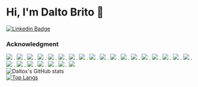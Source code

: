 # Hi, I'm Dalto Brito 👋
[![Linkedin Badge](https://img.shields.io/badge/-Dalto-blue?style=flat&logo=Linkedin&logoColor=white&link=https://www.linkedin.com/in/dalto-brito/)](https://www.linkedin.com/in/dalto-brito/)
<br/>
### Acknowledgment
<img src="https://img.shields.io/badge/HTML-239120?style=for-the-badge&logo=html5&logoColor=white"/> . <img src="https://img.shields.io/badge/HTML5-E34F26?style=for-the-badge&logo=html5&logoColor=white"/> . <img src="https://img.shields.io/badge/JavaScript-F7DF1E?style=for-the-badge&logo=javascript&logoColor=black"/> . <img src="https://img.shields.io/badge/Java-ED8B00?style=for-the-badge&logo=java&logoColor=white"/> . <img src="https://img.shields.io/badge/PHP-777BB4?style=for-the-badge&logo=php&logoColor=white"/> . <img src="https://img.shields.io/badge/Perl-39457E?style=for-the-badge&logo=perl&logoColor=white"/> . <img src="https://img.shields.io/badge/MySQL-00000F?style=for-the-badge&logo=mysql&logoColor=white"/> . <img src="https://img.shields.io/badge/Microsoft%20SQL%20Sever-CC2927?style=for-the-badge&logo=microsoft%20sql%20server&logoColor=white"/> . <img src="https://img.shields.io/badge/MariaDB-003545?style=for-the-badge&logo=mariadb&logoColor=white"/> . <img src="https://img.shields.io/badge/Node.js-339933?style=for-the-badge&logo=nodedotjs&logoColor=white"/> . <img src="https://img.shields.io/badge/React-20232A?style=for-the-badge&logo=react&logoColor=61DAFB"/> . <img src="https://img.shields.io/badge/Docker-2CA5E0?style=for-the-badge&logo=docker&logoColor=white"/> . <img src="https://img.shields.io/badge/kubernetes-326ce5.svg?&style=for-the-badge&logo=kubernetes&logoColor=white"/> . <img src="https://img.shields.io/badge/Git-F05032?style=for-the-badge&logo=git&logoColor=white"/> . <img src="https://img.shields.io/badge/Insomnia-5849be?style=for-the-badge&logo=Insomnia&logoColor=white"/> . <img src="https://img.shields.io/badge/PowerShell-5391FE?style=for-the-badge&logo=PowerShell&logoColor=white"/> . <img src="https://img.shields.io/badge/Amazon AWS-{232F3E}?style=for-the-badge&logo=amazonaws&logoColor=white"/> . <img src="https://img.shields.io/badge/microsoft%20azure-0089D6?style=for-the-badge&logo=microsoft-azure&logoColor=white"/> . <img src="https://img.shields.io/badge/Windows-0078D6?style=for-the-badge&logo=windows&logoColor=white"/> . <img src="https://img.shields.io/badge/Linux-FCC624?style=for-the-badge&logo=linux&logoColor=black"/> . <img src="https://img.shields.io/badge/Ubuntu-E95420?style=for-the-badge&logo=ubuntu&logoColor=white"/> . <img src="https://img.shields.io/badge/Visual_Studio_Code-0078D4?style=for-the-badge&logo=visual%20studio%20code&logoColor=white"/> . <img src="https://img.shields.io/badge/Eclipse-2C2255?style=for-the-badge&logo=eclipse&logoColor=white"/> . <img src="https://img.shields.io/badge/VIM-%2311AB00.svg?&style=for-the-badge&logo=vim&logoColor=white"/> . <img src="https://img.shields.io/badge/Notepad++-90E59A.svg?style=for-the-badge&logo=notepad%2B%2B&logoColor=black"/>
<br/>
![Daltox's GitHub stats](https://github-readme-stats.vercel.app/api?username=Daltox&show_icons=true&theme=radical)
<br/>
[![Top Langs](https://github-readme-stats.vercel.app/api/top-langs/?username=Daltox&layout=compact)](https://github.com/Daltox/github-readme-stats)
<br/>



<!--
**Daltox/Daltox** is a ✨ _special_ ✨ repository because its `README.md` (this file) appears on your GitHub profile.

Here are some ideas to get you started:

- 🔭 I’m currently working on ...
- 🌱 I’m currently learning ...
- 👯 I’m looking to collaborate on ...
- 🤔 I’m looking for help with ...
- 💬 Ask me about ...
- 📫 How to reach me: ...
- 😄 Pronouns: ...
- ⚡ Fun fact: ...
-->
